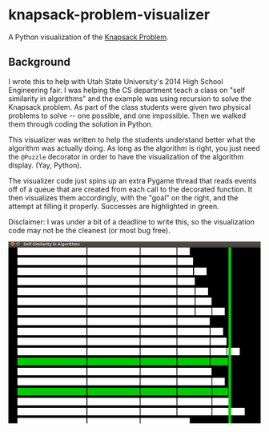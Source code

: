 knapsack-problem-visualizer
===========================

A Python visualization of the [Knapsack Problem](http://en.wikipedia.org/wiki/Knapsack_problem).

Background
---------

I wrote this to help with Utah State University's 2014 High School Engineering fair. I was helping the CS department teach a class on "self similarity in algorithms" and the example was using recursion to solve the Knapsack problem. As part of the class students were given two physical problems to solve -- one possible, and one impossible. Then we walked them through coding the solution in Python.

This visualizer was written to help the students understand better what the algorithm was actually doing. As long as the algorithm is right, you just need the `@Puzzle` decorator in order to have the visualization of the algorithm display. (Yay, Python).

The visualizer code just spins up an extra Pygame thread that reads events off of a queue that are created from each call to the decorated function. It then visualizes them accordingly, with the "goal" on the right, and the attempt at filling it properly. Successes are highlighted in green.

Disclaimer: I was under a bit of a deadline to write this, so the visualization code may not be the cleanest (or most bug free).

![Example visualization](example.png)

